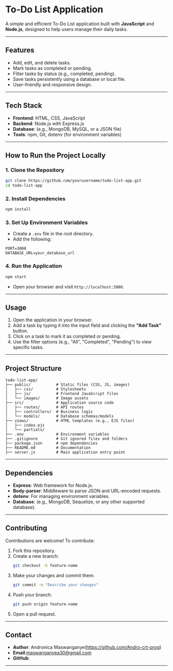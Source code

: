 # **To-Do List Application**

A simple and efficient To-Do List application built with **JavaScript** and **Node.js**, designed to help users manage their daily tasks.

---

## **Features**
- Add, edit, and delete tasks.
- Mark tasks as completed or pending.
- Filter tasks by status (e.g., completed, pending).
- Save tasks persistently using a database or local file.
- User-friendly and responsive design.

---

## **Tech Stack**
- **Frontend**: HTML, CSS, JavaScript
- **Backend**: Node.js with Express.js
- **Database**: (e.g., MongoDB, MySQL, or a JSON file)
- **Tools**: npm, Git, dotenv (for environment variables)

---

## **How to Run the Project Locally**

### **1. Clone the Repository**
```bash
git clone https://github.com/yourusername/todo-list-app.git
cd todo-list-app
```

### **2. Install Dependencies**
```bash
npm install
```

### **3. Set Up Environment Variables**
- Create a `.env` file in the root directory.
- Add the following:
```plaintext
PORT=3000
DATABASE_URL=your_database_url
```

### **4. Run the Application**
```bash
npm start
```
- Open your browser and visit `http://localhost:3000`.

---

## **Usage**
1. Open the application in your browser.
2. Add a task by typing it into the input field and clicking the **"Add Task"** button.
3. Click on a task to mark it as completed or pending.
4. Use the filter options (e.g., "All", "Completed", "Pending") to view specific tasks.

---

## **Project Structure**
```
todo-list-app/
├── public/           # Static files (CSS, JS, images)
│   ├── css/          # Stylesheets
│   ├── js/           # Frontend JavaScript files
│   └── images/       # Image assets
├── src/              # Application source code
│   ├── routes/       # API routes
│   ├── controllers/  # Business logic
│   └── models/       # Database schemas/models
├── views/            # HTML templates (e.g., EJS files)
│   ├── index.ejs
│   └── partials/
├── .env              # Environment variables
├── .gitignore        # Git ignored files and folders
├── package.json      # npm dependencies
├── README.md         # Documentation
├── server.js         # Main application entry point
```

---

## **Dependencies**
- **Express**: Web framework for Node.js.
- **Body-parser**: Middleware to parse JSON and URL-encoded requests.
- **dotenv**: For managing environment variables.
- **Database**: (e.g., MongoDB, Sequelize, or any other supported database).

---

## **Contributing**
Contributions are welcome! To contribute:
1. Fork this repository.
2. Create a new branch:
   ```bash
   git checkout -b feature-name
   ```
3. Make your changes and commit them:
   ```bash
   git commit -m "Describe your changes"
   ```
4. Push your branch:
   ```bash
   git push origin feature-name
   ```
5. Open a pull request.

---

## **Contact**
- **Author**: Andronica Maswanganye(https://github.com/Andro-crt-prog)
- **Email**:maswanganyea30@gmail.com
- **GitHub**: 
---
 
